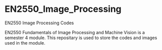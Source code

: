 # EN2550_Image_Processing
EN2550 Image Processing Codes

EN2550 Fundamentals of Image Processing and Machine Vision is a semester 4 module. This repositary is used to store the codes and images used in the module.
